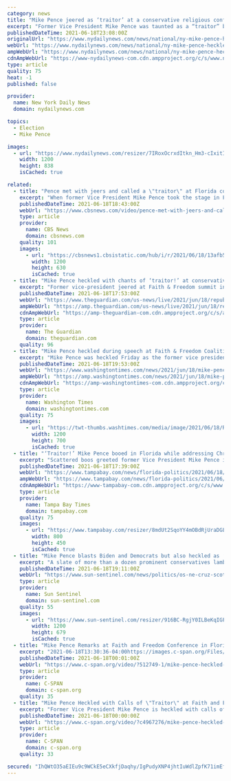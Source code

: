 ```yaml
---
category: news
title: "Mike Pence jeered as ‘traitor’ at a conservative religious conference"
excerpt: "Former Vice President Mike Pence was taunted as a “traitor” by audience members at a Faith & Freedom Coalition event in Florida on Friday, where he prided himself as a “Christian, a conservative, and a Republican in that order."
publishedDateTime: 2021-06-18T23:08:00Z
originalUrl: "https://www.nydailynews.com/news/national/ny-mike-pence-heckled-20210618-fwvpmhl6f5ewrmvxws7ip6idt4-story.html"
webUrl: "https://www.nydailynews.com/news/national/ny-mike-pence-heckled-20210618-fwvpmhl6f5ewrmvxws7ip6idt4-story.html"
ampWebUrl: "https://www.nydailynews.com/news/national/ny-mike-pence-heckled-20210618-fwvpmhl6f5ewrmvxws7ip6idt4-story.html?outputType=amp"
cdnAmpWebUrl: "https://www-nydailynews-com.cdn.ampproject.org/c/s/www.nydailynews.com/news/national/ny-mike-pence-heckled-20210618-fwvpmhl6f5ewrmvxws7ip6idt4-story.html?outputType=amp"
type: article
quality: 75
heat: -1
published: false

provider:
  name: New York Daily News
  domain: nydailynews.com

topics:
  - Election
  - Mike Pence

images:
  - url: "https://www.nydailynews.com/resizer/7IRoxOcrxdItkn_Hm3-cIxitIGc=/1200x0/center/middle/cloudfront-us-east-1.images.arcpublishing.com/tronc/X34KBJMQI5GJJH5EPWOCUHNLDI.jpg"
    width: 1200
    height: 838
    isCached: true

related:
  - title: "Pence met with jeers and called a \"traitor\" at Florida conservative conference"
    excerpt: "When former Vice President Mike Pence took the stage in Florida to address a social conservative group, he was met with some jeers, and reporters in the room said some attendees called him a \"traitor."
    publishedDateTime: 2021-06-18T18:43:00Z
    webUrl: "https://www.cbsnews.com/video/pence-met-with-jeers-and-called-a-traitor-at-florida-conservative-conference/"
    type: article
    provider:
      name: CBS News
      domain: cbsnews.com
    quality: 101
    images:
      - url: "https://cbsnews1.cbsistatic.com/hub/i/r/2021/06/18/13afb519-4cfc-4c39-8efa-c7392a6cc066/thumbnail/1200x630/751c873882aa6692703147fa3e2598c7/cbsn-fusion-pence-traitor-florida-trump-2024-desantis-thumbnail-737055-640x360.jpg"
        width: 1200
        height: 630
        isCached: true
  - title: "Mike Pence heckled with chants of ‘traitor!’ at conservative Christian conference – live"
    excerpt: "Former vice-president jeered at Faith & Freedom summit in Florida – follow all the day’s politics news live"
    publishedDateTime: 2021-06-18T17:53:00Z
    webUrl: "https://www.theguardian.com/us-news/live/2021/jun/18/republicans-voting-rights-democrats-manchin-us-politics-live?page=with:block-60ccc31a8f0812e6253f6950"
    ampWebUrl: "https://amp.theguardian.com/us-news/live/2021/jun/18/republicans-voting-rights-democrats-manchin-us-politics-live"
    cdnAmpWebUrl: "https://amp-theguardian-com.cdn.ampproject.org/c/s/amp.theguardian.com/us-news/live/2021/jun/18/republicans-voting-rights-democrats-manchin-us-politics-live"
    type: article
    provider:
      name: The Guardian
      domain: theguardian.com
    quality: 96
  - title: "Mike Pence heckled during speech at Faith & Freedom Coalition summit"
    excerpt: "Mike Pence was heckled Friday as the former vice president spoke at the conservative Faith & Freedom Coalition’s summit in Orlando, Florida. Reporters watching said the jeers included cries of “traitor!"
    publishedDateTime: 2021-06-18T19:53:00Z
    webUrl: "https://www.washingtontimes.com/news/2021/jun/18/mike-pence-heckled-during-speech-at-faith-freedom-/"
    ampWebUrl: "https://amp.washingtontimes.com/news/2021/jun/18/mike-pence-heckled-during-speech-at-faith-freedom-/"
    cdnAmpWebUrl: "https://amp-washingtontimes-com.cdn.ampproject.org/c/s/amp.washingtontimes.com/news/2021/jun/18/mike-pence-heckled-during-speech-at-faith-freedom-/"
    type: article
    provider:
      name: Washington Times
      domain: washingtontimes.com
    quality: 75
    images:
      - url: "https://twt-thumbs.washtimes.com/media/image/2021/06/18/Road_to_Majority_convention_77224.jpg-9e446_c0-83-2000-1249_s1200x700.jpg?97771ece8cf6ad276bbc4f4e72e64b186f039a1f"
        width: 1200
        height: 700
        isCached: true
  - title: "‘Traitor!’ Mike Pence booed in Florida while addressing Christian crowd"
    excerpt: "Scattered boos greeted former Vice President Mike Pence in Central Florida as he stood behind a lectern to address a coalition of Christian and conservative voters. Someone yelled, “Traitor!” as Pence began to speak."
    publishedDateTime: 2021-06-18T17:39:00Z
    webUrl: "https://www.tampabay.com/news/florida-politics/2021/06/18/traitor-mike-pence-booed-in-florida-while-addressing-christian-crowd/"
    ampWebUrl: "https://www.tampabay.com/news/florida-politics/2021/06/18/traitor-mike-pence-booed-in-florida-while-addressing-christian-crowd/?outputType=amp"
    cdnAmpWebUrl: "https://www-tampabay-com.cdn.ampproject.org/c/s/www.tampabay.com/news/florida-politics/2021/06/18/traitor-mike-pence-booed-in-florida-while-addressing-christian-crowd/?outputType=amp"
    type: article
    provider:
      name: Tampa Bay Times
      domain: tampabay.com
    quality: 75
    images:
      - url: "https://www.tampabay.com/resizer/8mdUt2SqoYY4mOBdRjUraDGLVE4=/800x450/smart/cloudfront-us-east-1.images.arcpublishing.com/tbt/TBMQISGD5WVO6C4QWVG3OOSU5U.jpg"
        width: 800
        height: 450
        isCached: true
  - title: "Mike Pence blasts Biden and Democrats but also heckled as ‘traitor’ at Orlando evangelical conference"
    excerpt: "A slate of more than a dozen prominent conservatives lambasted Democrats as pushing America toward socialism, blasted “The Squad,” and called on evangelical voters to deliver Republicans back into majorities in Congress in 2022."
    publishedDateTime: 2021-06-18T19:11:00Z
    webUrl: "https://www.sun-sentinel.com/news/politics/os-ne-cruz-scott-rubio-pence-20210618-3oxcnwp2yneyvnienvvfhnl3t4-story.html"
    type: article
    provider:
      name: Sun Sentinel
      domain: sun-sentinel.com
    quality: 55
    images:
      - url: "https://www.sun-sentinel.com/resizer/916BC-RgjY0ILBeKqIGF35rOVVM=/1200x0/top/cloudfront-us-east-1.images.arcpublishing.com/tronc/WDH7ASDDURB2VCRJDWQ3XZTOQQ.jpg"
        width: 1200
        height: 679
        isCached: true
  - title: "Mike Pence Remarks at Faith and Freedom Conference in Florida"
    excerpt: "2021-06-18T13:30:36-04:00https://images.c-span.org/Files/03f/20210618133830011_hd.jpgFormer Vice President Mike Pence delivers keynote remarks at the 2021 Faith and Freedom Conference in Kissimmee, Florida. At the beginning of his remarks he is heckled ..."
    publishedDateTime: 2021-06-18T00:01:00Z
    webUrl: "https://www.c-span.org/video/?512749-1/mike-pence-heckled-calls-traitor-faith-freedom-conference"
    type: article
    provider:
      name: C-SPAN
      domain: c-span.org
    quality: 35
  - title: "Mike Pence Heckled with Calls of \"Traitor\" at Faith and Freedom Conference"
    excerpt: "Former Vice President Mike Pence is heckled with calls of \"traitor\" at the Faith and Freedom Conference in Kissimmee, Florida."
    publishedDateTime: 2021-06-18T00:00:00Z
    webUrl: "https://www.c-span.org/video/?c4967276/mike-pence-heckled-calls-traitor-faith-freedom-conference"
    type: article
    provider:
      name: C-SPAN
      domain: c-span.org
    quality: 33

secured: "IhQWtO35aEIEu9c9WCkE5eCXkfjDaqhy/IgPudyXNP4jhtIuWdlZpfK71imEf37yByKtnfC4jk1QPi4B120NZmy+Hf5RIdYvogsW5LefDlqgyRydCL+asA/3SPhxPS75wu5E7fUZi9AlPTDymDOTLYV/el/4EnVNPXU0NNFNN2agtkI2zIxKE3B0ukLMf8BWFCsIMZqgmj627IGVrI2Vi8UaxpzyCp3h/+D4rqmOD7h/EnaL2UlB93pf7ZuKZkecsa4RqEIQMKNdhucGD3pbfs0zYQo7W0pwM4flFmLiSSMz4c4MkzDkRRtai1sh64qpSGXPsxaWIXYHyW8ZLDURouao7dq1rauD4oIxaz4OM38=;sFnsZBGCFRqM7dvs8vH2RA=="
---
```


